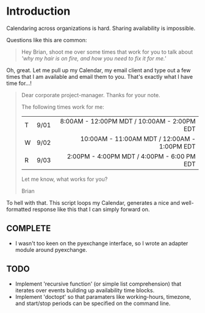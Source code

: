 Introduction
============
Calendaring across organizations is hard. Sharing availability is impossible. 

Questions like this are common:
> Hey Brian, shoot me over some times that work for you to talk about _'why my hair is on fire, and how you need to fix it for me.'_

Oh, great. Let me pull up my Calendar, my email client and type out a few times that I am available and email them to you. That's exactly what I have time for...!

> Dear corporate project-manager. Thanks for your note. 
>
> The following times work for me:
> 
> |        |      |                                              |
> | ------ | ---- | --------------------------------------------:|
> | T      | 9/01 | 8:00AM - 12:00PM MDT / 10:00AM - 2:00PM EDT  |
> | W      | 9/02 | 10:00AM - 11:00AM MDT / 12:00AM - 1:00PM EDT |
> | R      | 9/03 | 2:00PM - 4:00PM MDT / 4:00PM - 6:00 PM EDT   |
>
> Let me know, what works for you?
>
> Brian

To hell with that. This script loops my Calendar, generates a nice and well-formatted response like this that I can simply forward on.

COMPLETE
--------
* I wasn't too keen on the pyexchange interface, so I wrote an adapter module around pyexchange.


TODO
----
* Implement 'recursive function' (or simple list comprehension) that iterates over events building up availability time blocks.
* Implement 'doctopt' so that paramaters like working-hours, timezone, and start/stop periods can be specified on the command line.
